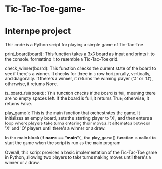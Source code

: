 # Tic-Tac-Toe-game-
# Internpe project 

This code is a Python script for playing a simple game of Tic-Tac-Toe. 

print_board(board): This function takes a 3x3 board as input and prints it to the console, formatting it to resemble a Tic-Tac-Toe grid.

check_winner(board): This function checks the current state of the board to see if there's a winner. It checks for three in a row horizontally, vertically, and diagonally. If there's a winner, it returns the winning player ('X' or 'O'), otherwise, it returns None.

is_board_full(board): This function checks if the board is full, meaning there are no empty spaces left. If the board is full, it returns True; otherwise, it returns False.

play_game(): This is the main function that orchestrates the game. It initializes an empty board, sets the starting player to 'X', and then enters a loop where players take turns entering their moves. It alternates between 'X' and 'O' players until there's a winner or a draw.

In the main block (if __name__ == "__main__":), the play_game() function is called to start the game when the script is run as the main program.

Overall, this script provides a basic implementation of the Tic-Tac-Toe game in Python, allowing two players to take turns making moves until there's a winner or a draw.
